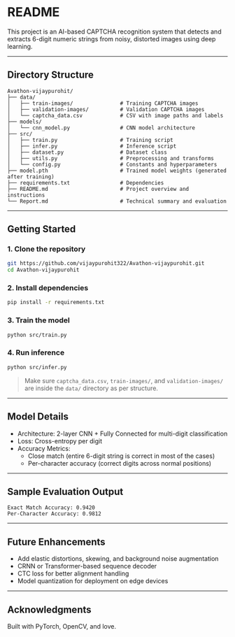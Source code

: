 # README
This project is an AI-based CAPTCHA recognition system that detects and extracts 6-digit numeric strings from noisy, distorted images using deep learning.

---

## Directory Structure
```
Avathon-vijaypurohit/
├── data/
│   ├── train-images/               # Training CAPTCHA images
│   ├── validation-images/          # Validation CAPTCHA images
│   └── captcha_data.csv            # CSV with image paths and labels
├── models/
│   └── cnn_model.py                # CNN model architecture
├── src/
│   ├── train.py                    # Training script
│   ├── infer.py                    # Inference script
│   ├── dataset.py                  # Dataset class
│   ├── utils.py                    # Preprocessing and transforms
│   └── config.py                   # Constants and hyperparameters
├── model.pth                       # Trained model weights (generated after training)
├── requirements.txt                # Dependencies
├── README.md                       # Project overview and instructions
└── Report.md                       # Technical summary and evaluation
```

---

## Getting Started

### 1. Clone the repository
```bash
git https://github.com/vijaypurohit322/Avathon-vijaypurohit.git
cd Avathon-vijaypurohit
```

### 2. Install dependencies
```bash
pip install -r requirements.txt
```

### 3. Train the model
```bash
python src/train.py
```

### 4. Run inference
```bash
python src/infer.py
```

> Make sure `captcha_data.csv`, `train-images/`, and `validation-images/` are inside the `data/` directory as per structure.

---

## Model Details

- Architecture: 2-layer CNN + Fully Connected for multi-digit classification
- Loss: Cross-entropy per digit
- Accuracy Metrics:
  - Close match (entire 6-digit string is correct in most of the cases)
  - Per-character accuracy (correct digits across normal positions)

---

## Sample Evaluation Output
```
Exact Match Accuracy: 0.9420
Per-Character Accuracy: 0.9812
```

---

## Future Enhancements
- Add elastic distortions, skewing, and background noise augmentation
- CRNN or Transformer-based sequence decoder
- CTC loss for better alignment handling
- Model quantization for deployment on edge devices

---

## Acknowledgments
Built with PyTorch, OpenCV, and love.

